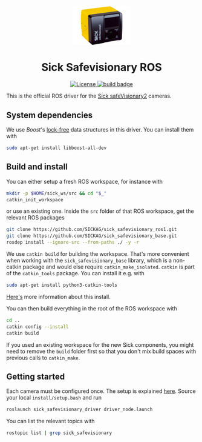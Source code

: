 <div align="center">
  <img src="resources/images/safevisionary2.png" alt="Sick safeVisionary2" style="width: 30%;"/>
  <h1 align="center">Sick Safevisionary ROS</h1>
</div>

<p align="center">
  <a href="https://opensource.org/licenses/Apache-2.0">
    <img src="https://img.shields.io/badge/License-Apache_2.0-yellow.svg" alt="License">
  </a>
  <a href="https://github.com/SICKAG/sick_safevisionary_ros/actions">
    <img src="https://github.com/SICKAG/sick_safevisionary_ros1/actions/workflows/industrial_ci_noetic_action.yml/badge.svg" alt="build badge">
  </a>
</p>

This is the official ROS driver for the [Sick safeVisionary2](https://www.sick.com/de/en/safety-camera-sensors/safety-camera-sensors/safevisionary2/c/g568562) cameras.

## System dependencies
We use *Boost*'s [lock-free](https://www.boost.org/doc/libs/1_82_0/doc/html/lockfree.html) data structures in this driver.
You can install them with
```bash
sudo apt-get install libboost-all-dev
```

## Build and install

You can either setup a fresh ROS workspace, for instance with
```bash
mkdir -p $HOME/sick_ws/src && cd "$_"
catkin_init_workspace
```
or use an existing one.
Inside the `src` folder of that ROS workspace, get the relevant ROS packages

```bash
git clone https://github.com/SICKAG/sick_safevisionary_ros1.git
git clone https://github.com/SICKAG/sick_safevisionary_base.git
rosdep install --ignore-src --from-paths ./ -y -r
```

We use `catkin build` for building the workspace. That's more convenient when working with the `sick_safevisionary_base` library, which is a non-catkin package and would else require `catkin_make_isolated`.
`catkin` is part of the `catkin_tools` package. You can install it e.g. with
```bash
sudo apt-get install python3-catkin-tools
```
[Here's](https://catkin-tools.readthedocs.io/en/latest/installing.html) more information about this install.

You can then build everything in the root of the ROS workspace with

```bash
cd ..
catkin config --install
catkin build
```
If you used an existing workspace for the new Sick components, you might need
to remove the `build` folder first so that you don't mix build spaces with
previous calls to `catkin_make`.


## Getting started
Each camera must be configured once. The setup is explained [here](https://github.com/SICKAG/sick_safevisionary_base/blob/main/resources/doc/safety_designer.md).
Source your local `install/setup.bash` and run
```bash
roslaunch sick_safevisionary_driver driver_node.launch
```
You can list the relevant topics with
```bash
rostopic list | grep sick_safevisionary
```
